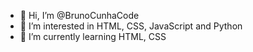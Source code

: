 - 👋 Hi, I’m @BrunoCunhaCode
- 👀 I’m interested in HTML, CSS, JavaScript and Python
- 🌱 I’m currently learning HTML, CSS


